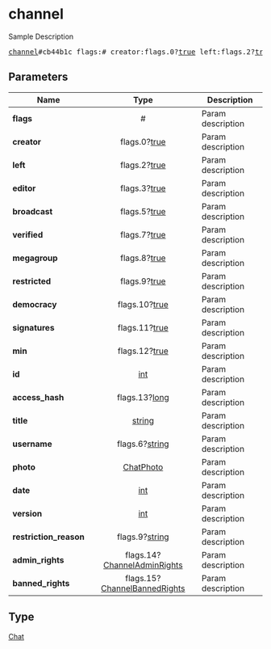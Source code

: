 # channel

Sample Description

<pre>
<a href="../constructor/channel.md">channel</a>#cb44b1c flags:# creator:flags.0?<a href="../type/true.md">true</a> left:flags.2?<a href="../type/true.md">true</a> editor:flags.3?<a href="../type/true.md">true</a> broadcast:flags.5?<a href="../type/true.md">true</a> verified:flags.7?<a href="../type/true.md">true</a> megagroup:flags.8?<a href="../type/true.md">true</a> restricted:flags.9?<a href="../type/true.md">true</a> democracy:flags.10?<a href="../type/true.md">true</a> signatures:flags.11?<a href="../type/true.md">true</a> min:flags.12?<a href="../type/true.md">true</a> id:<a href="../type/int.md">int</a> access_hash:flags.13?<a href="../type/long.md">long</a> title:<a href="../type/string.md">string</a> username:flags.6?<a href="../type/string.md">string</a> photo:<a href="../type/ChatPhoto.md">ChatPhoto</a> date:<a href="../type/int.md">int</a> version:<a href="../type/int.md">int</a> restriction_reason:flags.9?<a href="../type/string.md">string</a> admin_rights:flags.14?<a href="../type/ChannelAdminRights.md">ChannelAdminRights</a> banned_rights:flags.15?<a href="../type/ChannelBannedRights.md">ChannelBannedRights</a> = <a href="../type/Chat.md">Chat</a>;
</pre>
## Parameters

| Name | Type | Description |
|------|:----:|-------------|
| **flags** | # | Param description |
| **creator** | flags.0?<a href="../type/true.md">true</a> | Param description |
| **left** | flags.2?<a href="../type/true.md">true</a> | Param description |
| **editor** | flags.3?<a href="../type/true.md">true</a> | Param description |
| **broadcast** | flags.5?<a href="../type/true.md">true</a> | Param description |
| **verified** | flags.7?<a href="../type/true.md">true</a> | Param description |
| **megagroup** | flags.8?<a href="../type/true.md">true</a> | Param description |
| **restricted** | flags.9?<a href="../type/true.md">true</a> | Param description |
| **democracy** | flags.10?<a href="../type/true.md">true</a> | Param description |
| **signatures** | flags.11?<a href="../type/true.md">true</a> | Param description |
| **min** | flags.12?<a href="../type/true.md">true</a> | Param description |
| **id** | <a href="../type/int.md">int</a> | Param description |
| **access_hash** | flags.13?<a href="../type/long.md">long</a> | Param description |
| **title** | <a href="../type/string.md">string</a> | Param description |
| **username** | flags.6?<a href="../type/string.md">string</a> | Param description |
| **photo** | <a href="../type/ChatPhoto.md">ChatPhoto</a> | Param description |
| **date** | <a href="../type/int.md">int</a> | Param description |
| **version** | <a href="../type/int.md">int</a> | Param description |
| **restriction_reason** | flags.9?<a href="../type/string.md">string</a> | Param description |
| **admin_rights** | flags.14?<a href="../type/ChannelAdminRights.md">ChannelAdminRights</a> | Param description |
| **banned_rights** | flags.15?<a href="../type/ChannelBannedRights.md">ChannelBannedRights</a> | Param description |

## Type

<a href="../type/Chat.md">Chat</a>
